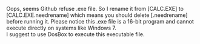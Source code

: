 Oops, seems Github refuse .exe file. So I rename it from [CALC.EXE] to [CALC.EXE.needrename] which means you should delete [.needrename] before running it.
Please notice this .exe file is a 16-bit program and cannot execute directly on systems like Windows 7.  
I suggest to use DosBox to execute this executable file.